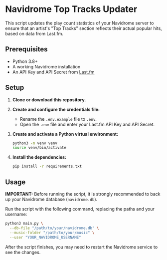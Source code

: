 # Navidrome Top Tracks Updater

This script updates the play count statistics of your Navidrome server to ensure that an artist's "Top Tracks" section reflects their actual popular hits, based on data from Last.fm.

## Prerequisites

- Python 3.8+
- A working Navidrome installation
- An API Key and API Secret from [Last.fm](https://www.last.fm/api/account/create)

## Setup

1.  **Clone or download this repository.**

2.  **Create and configure the credentials file:**
    - Rename the `.env.example` file to `.env`.
    - Open the `.env` file and enter your Last.fm API Key and API Secret.

3.  **Create and activate a Python virtual environment:**
    ```bash
    python3 -m venv venv
    source venv/bin/activate
    ```

4.  **Install the dependencies:**
    ```bash
    pip install -r requirements.txt
    ```

## Usage

**IMPORTANT:** Before running the script, it is strongly recommended to back up your Navidrome database (`navidrome.db`).

Run the script with the following command, replacing the paths and your username:

```bash
python3 main.py \
  --db-file "/path/to/your/navidrome.db" \
  --music-folder "/path/to/your/music" \
  --user "YOUR_NAVIDROME_USERNAME"
```

After the script finishes, you may need to restart the Navidrome service to see the changes. 